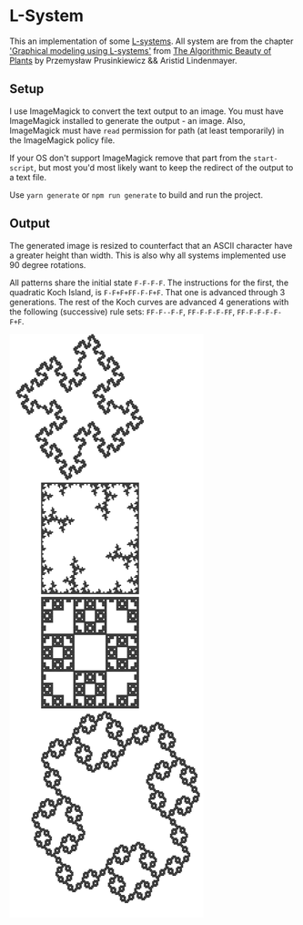 # L-System

This an implementation of some [L-systems](https://en.wikipedia.org/wiki/L-system).
All system are from the chapter ['Graphical modeling using L-systems'](http://algorithmicbotany.org/papers/abop/abop-ch1.pdf) from [The Algorithmic Beauty of Plants](http://algorithmicbotany.org/papers/#abop) by Przemysław Prusinkiewicz && Aristid Lindenmayer.

## Setup
I use ImageMagick to convert the text output to an image. You must have
ImageMagick installed to generate the output - an image. Also, ImageMagick must
have `read` permission for path (at least temporarily) in the ImageMagick policy file.

If your OS don't support ImageMagick remove
that part from the `start-script`, but most you'd most likely want to keep
the redirect of the output to a text file.

Use `yarn generate` or `npm run generate` to build and run the project.

## Output
The generated image is resized to counterfact that an ASCII character have
a greater height than width. This is also why all systems implemented use
90 degree rotations.

All patterns share the initial state `F-F-F-F`. The instructions for the first, the quadratic Koch Island, is `F-F+F+FF-F-F+F`. That one is advanced through 3 generations. The rest of the Koch curves are advanced 4 generations with the following (successive) rule sets: `FF-F--F-F`, `FF-F-F-F-FF`, `FF-F-F-F-F-F+F`.

![](output.png)
